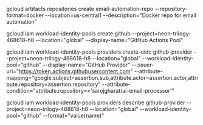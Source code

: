 gcloud artifacts repositories create email-automation-repo --repository-format=docker --location=us-central1 --description="Docker repo for email automation"

gcloud iam workload-identity-pools create github --project=neon-trilogy-468618-h8 --location="global" --display-name="GitHub Actions Pool"

gcloud iam workload-identity-pools providers create-oidc github-provider --project=neon-trilogy-468618-h8 --location="global" --workload-identity-pool="github" --display-name="GitHub Provider" --issuer-uri="https://token.actions.githubusercontent.com" --attribute-mapping="google.subject=assertion.sub,attribute.actor=assertion.actor,attribute.repository=assertion.repository" --attribute-condition="attribute.repository=='sarojgharat/ai-email-processor'"

gcloud iam workload-identity-pools providers describe github-provider --project=neon-trilogy-468618-h8 --location="global" --workload-identity-pool="github" --format="value(name)"